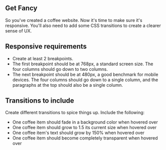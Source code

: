 ## Get Fancy

So you've created a coffee website. Now it's time to make sure it's responsive. You'll also need to add some CSS transitions to create a clearer sense of UX.

## Responsive requirements

* Create at least 2 breakpoints.
* The first breakpoint should be at 768px, a standard screen size. The four columns should go down to two columns.
* The next breakpoint should be at 480px, a good benchmark for mobile devices. The four columns should go down to a single column, and the paragraphs at the top should also be a single column. 

## Transitions to include

Create different transitions to spice things up. Include the following:

* One coffee item should fade in a background color when hovered over
* One coffee item should grow to 1.5 its current size when hovered over
* One coffee item's text should grow by 150% when hovered over
* One coffee item should become completely transparent when hovered over
